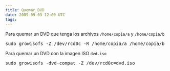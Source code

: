 ```yaml
---
title: Quemar_DVD
date: 2009-09-03 12:00 UTC
tags:
---
```

Para quemar un DVD que tenga  los archivos ```/home/copia/a``` y ```/home/copia/b```

<pre>
sudo growisofs -Z /dev/rcd0c -R /home/copia/a /home/copia/b
</pre>

Para quemar un DVD con la imagen ISO ```dvd.iso```

<pre>
sudo growisofs -dvd-compat -Z /dev/rcd0c=dvd.iso
</pre>
